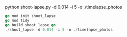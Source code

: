 python shoot-lapse.py -d 0.014 -i 5 -o ./timelapse_photos

```go
go mod init shoot_lapse
go mod tidy
go build shoot_lapse.go
./shoot_lapse -d 0.014 -i 5 -o ./timelapse_photos
```
